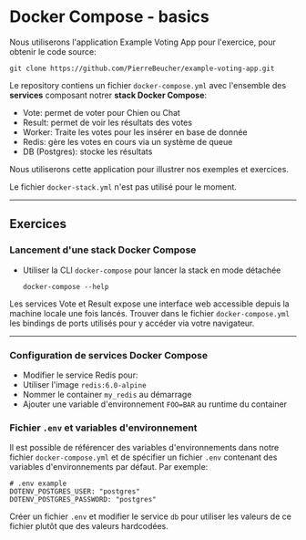 # Docker Compose - basics

Nous utiliserons l'application Example Voting App pour l'exercice, pour obtenir le code source:

```
git clone https://github.com/PierreBeucher/example-voting-app.git
```

Le repository contiens un fichier `docker-compose.yml` avec l'ensemble des **services** composant notrer **stack Docker Compose**:

- Vote: permet de voter pour Chien ou Chat
- Result: permet de voir les résultats des votes
- Worker: Traite les votes pour les insérer en base de donnée
- Redis: gère les votes en cours via un système de queue
- DB (Postgres): stocke les résultats

Nous utiliserons cette application pour illustrer nos exemples et exercices.

Le fichier `docker-stack.yml` n'est pas utilisé pour le moment.

---

## Exercices

### Lancement d'une stack Docker Compose

- Utiliser la CLI `docker-compose` pour lancer la stack en mode détachée
  ```
  docker-compose --help
  ```

Les services Vote et Result expose une interface web accessible depuis la machine locale une fois lancés. Trouver dans le fichier `docker-compose.yml` les bindings de ports utilisés pour y accéder via votre navigateur.

---

### Configuration de services Docker Compose

- Modifier le service Redis pour:
 - Utiliser l'image `redis:6.0-alpine`
 - Nommer le container `my_redis` au démarrage
 - Ajouter une variable d'environnement `FOO=BAR` au runtime du container

### Fichier `.env` et variables d'environnement

Il est possible de référencer des variables d'environnements dans notre fichier `docker-compose.yml` et de spécifier un fichier `.env` contenant des variables d'environnements par défaut. Par exemple:

```
# .env example
DOTENV_POSTGRES_USER: "postgres"
DOTENV_POSTGRES_PASSWORD: "postgres"
```

Créer un fichier `.env` et modifier le service `db` pour utiliser les valeurs de ce fichier plutôt que des valeurs hardcodées.
